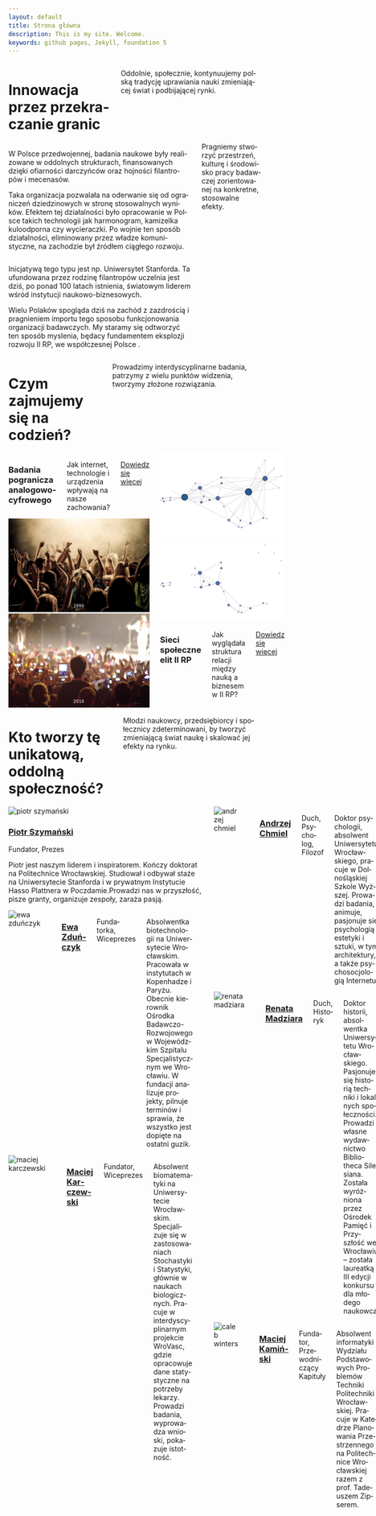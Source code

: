 ```yaml
---
layout: default
title: Strona główna
description: This is my site. Welcome.
keywords: github pages, Jekyll, foundation 5
---
```



<div id="innovating">
	<!--- https://www.flickr.com/photos/gsfc/4398656115 -->
	<div class="row large-collapse valign-middle" >
		<div class="small-11 large-12 columns" >
			<h1>Inno­wa­cja przez prze­kra­cza­nie granic</h1>
			<p>Oddol­nie, spo­łecz­nie, kon­ty­nu­ujemy pol­ską tra­dy­cję upra­wia­nia nauki zmie­nia­ją­cej świat i pod­bi­ja­ją­cej rynki.</p>
		</div>
	</div>
</div>
<div class="columns small-10 small-centered large-10 large-centered">
	<div class="row showcase">
		<div class="text-justify large-6 column">
			<p>W Pol­sce przed­wo­jen­nej, bada­nia naukowe były reali­zo­wane w oddol­nych struk­tu­rach, finan­so­wa­nych dzięki ofiar­no­ści dar­czyń­ców oraz hoj­no­ści filan­tro­pów i mecenasów.</p>
			<p>Taka orga­ni­za­cja pozwa­lała na ode­rwa­nie się od ogra­ni­czeń dzie­dzi­no­wych w stronę sto­so­wal­nych wyni­ków. Efek­tem tej dzia­łal­no­ści było opra­co­wa­nie w Pol­sce takich tech­no­lo­gii jak har­mo­no­gram, kami­zelka kulo­od­porna czy wycieraczki. Po woj­nie ten spo­sób dzia­łal­no­ści, eli­mi­no­wany przez wła­dze komu­ni­styczne, na zacho­dzie był źró­dłem cią­głego roz­woju.</p>
		</div>
		<div class="text-justify large-6 column">
			<p> Ini­cja­tywą tego typu jest np. Uni­wer­sy­tet Stanforda. Ta ufun­do­wana przez rodzinę filan­tro­pów uczel­nia jest dziś, po ponad 100 latach ist­nie­nia, świa­to­wym lide­rem wśród insty­tu­cji naukowo-biznesowych.</p>
			<p>Wielu Polaków spogląda dziś na zachód z zazdrością i pragnieniem importu tego sposobu funkcjonowania organizacji badawczych. My staramy się odtworzyć ten sposób mysle­nia, będacy fun­da­men­tem eks­plo­zji roz­woju II RP, we współczesnej Polsce .</p>
		</div>
	</div>
	<div class="row showcase">
		<div class="large-6 large-centered column panel alert text-center">
		Pra­gniemy stwo­rzyć prze­strzeń, kul­turę i śro­do­wi­sko pracy badaw­czej zorien­to­wa­nej na kon­kretne, sto­so­walne efekty.
		</div>
	</div>
</div>

<div id="projects">
	<!--- https://www.flickr.com/photos/gsfc/4398656115 -->
	<div class="row large-collapse valign-middle" >
		<div class="small-11 large-12 columns" >
			<h1>Czym zajmujemy się na codzień?</h1>
			<p>Prowadzimy interdyscyplinarne badania, patrzymy z wielu punktów widzenia, tworzymy złożone rozwiązania.</p>
		</div>
	</div>
</div>
<div class="columns small-10 small-centered large-10 large-centered">
	<div class="row valign-middle showcase">
		<div class="small-11 large-7 columns">
			<h3 class="recent-lesson-title">Badania pogranicza analogowo-cyfrowego</h3>
			<p>Jak internet, technologie i urządzenia wpływają na nasze zachowania?</p>
			<p><a class="button left" href="/university/lessons/65" title="ZURB.com">Dowiedz się więcej</a></p>
		</div>
		<div class="show-for-large-up large-5 columns">
			<div class="animation" style="height: 80%">
				<img alt="Pogranicze analogowo-cyfrowe" class="first" src="/assets/main/reimagination1.png">
				<img alt="Pogranicze analogowo-cyfrowe" class="second" src="/assets/main/reimagination2.png">
			</div>
		</div>
	</div>
	<div class="row valign-middle showcase">
		<div class="show-for-large-up large-5 columns">
			<div class="animation">
				<img alt="Pogranicze analogowo-cyfrowe" class="first" src="/assets/main/historical_networks.png">
				<img alt="Pogranicze analogowo-cyfrowe" class="second" src="/assets/main/historical_networks2.png">
			</div>
		</div>
		<div class="small-11 small-centered  large-7 columns">
			<h3 class="recent-lesson-title">Sieci społeczne elit II RP</h3>
			<p class="recent-lesson-desc">Jak wyglądała struktura relacji między nauką a biznesem w II RP?</p>
			<p><a class="button left" href="/university/lessons/65" title="ZURB.com">Dowiedz się więcej</a></p>
		</div>
	</div>
</div>

<div id="people">
	<!--- https://www.flickr.com/photos/gsfc/4398656115 -->
	<div class="row large-collapse valign-middle" >
		<div class="small-11 large-12 columns" >
			<h1>Kto two­rzy tę uni­ka­tową, oddolną społeczność?</h1>
			<p>Mło­dzi naukowcy, przed­się­biorcy i spo­łecz­nicy zde­ter­mi­no­wani, by two­rzyć zmie­nia­jącą świat naukę i ska­lo­wać jej efekty na rynku.</p>
		</div>
	</div>
</div>


<div class="columns small-10 small-centered large-10 large-centered">
		<div class="row showcase">
			<div class="large-4 column text-justify zurbian">
				<img alt="piotr szymański" src="/web/20140516203451im_/http://illimites.edu.pl/img/piotr.szymanski.jpg" />
				<p></p>
				<h3><a href="">Piotr Szy­mań­ski</a></h3>
				<p class="job-title">Fun­da­tor, Prezes</p>
				<p class="short-bio">Piotr jest naszym lide­rem i inspi­ra­to­rem. Koń­czy dok­to­rat na Poli­tech­nice Wro­cław­skiej. Stu­dio­wał i odby­wał staże na Uni­wer­sy­te­cie Stan­forda i w pry­wat­nym Insty­tu­cie Hasso Plat­t­nera w Pocz­da­mie.Pro­wa­dzi nas w przy­szłość, pisze granty, orga­ni­zuje zespoły, zaraża pasją.</p>
				<p></p>
			</div>
			<div class="large-4 columns centered-text zurbian">
				<img alt="ewa zduńczyk" src="/web/20140516203451im_/http://illimites.edu.pl/img/ewa.zdunczyk.jpg" />
				<p></p>
				<h3><a href="">Ewa Zduń­czyk</a></h3>
				<p class="job-title">Fun­da­torka, Wiceprezes</p>
				<p class="short-bio">Absol­wentka bio­tech­no­lo­gii na Uni­wer­sy­te­cie Wro­cław­skim. Pracowała w instytutach w Kopen­ha­dze i Paryżu. Obec­nie kie­row­nik Ośrodka Badawczo-Rozwojowego w Woje­wódz­kim Szpi­talu Spe­cja­li­stycz­nym we Wro­cła­wiu. W fundacji ana­li­zuje pro­jekty, pil­nuje ter­mi­nów i spra­wia, że wszystko jest dopięte na ostatni guzik.</p>
				<p></p>
			</div>
			<div class="large-4 columns centered-text zurbian">
				<img alt="maciej karczewski" src="/web/20140516203451im_/http://illimites.edu.pl/img/maciej.karczewski.jpg" />
				<p></p>
				<h3><a href="">Maciej Kar­czew­ski</a></h3>
				<p class="job-title">Fun­da­tor, Wiceprezes</p>
				<p class="short-bio">Absol­went bioma­te­ma­tyki na Uniwer­sy­te­cie Wrocław­skim. Specja­li­zuje się w zasto­so­wa­niach Stocha­styki i Staty­styki, głów­nie w naukach biolo­gicz­nych. Pra­cuje w inter­dy­scy­pli­nar­nym projek­cie Wro­Vasc, gdzie opraco­wuje dane staty­styczne na potrzeby leka­rzy. Pro­wa­dzi bada­nia, wypro­wa­dza wnio­ski, poka­zuje istot­ność.</p>
				<p></p>
			</div>
	</div>
	<div class="row">
		<div class="large-4 columns centered-text zurbian">
			<img alt="andrzej chmiel" src="/web/20140516203451im_/http://illimites.edu.pl/img/andrzej.chmiel.jpg">
			<p></p>
			<h3><a href="">Andrzej Chmiel</a></h3>
			<p class="job-title">Duch, Psy­cho­log, Filozof</p>
			<p class="short-bio">Dok­tor psy­cho­lo­gii, absol­went Uni­wer­sy­tetu Wro­cław­skiego, pra­cuje w Dol­no­ślą­skiej Szkole Wyż­szej. Pro­wa­dzi bada­nia, ani­muje, pasjo­nuje się psy­cho­lo­gią este­tyki i sztuki, w tym archi­tek­tury, a także psy­cho­so­cjo­lo­gią Internetu.</p>
			<p></p>
		</div>
		<div class="large-4 columns centered-text zurbian">
			<img alt="renata madziara" src="/web/20140516203451im_/http://illimites.edu.pl/img/renata.madziara.jpg"><p></p>
			<h3><a href="">Renata Madziara</a></h3>
			<p class="job-title">Duch, Histo­ryk</p>
			<p class="short-bio">Dok­tor histo­rii, absol­wentka Uni­wer­sy­tetu Wro­cław­skiego. Pasjo­nuje się histo­rią tech­niki i lokal­nych spo­łecz­no­ści. Pro­wa­dzi wła­sne wydaw­nic­two Biblio­theca Sile­siana. Została wyróż­niona przez Ośro­dek Pamięć i Przy­szłość we Wro­cła­wiu – została lau­re­atką <span class="caps">III</span> edy­cji kon­kursu dla mło­dego naukowca.</p>
			<p></p>
		</div>
		<div class="large-4 columns centered-text zurbian">
			<img alt="caleb winters" src="/web/20140516203451im_/http://illimites.edu.pl/img/maciej.kaminski.2.jpg"><p></p>
			<h3><a href="">Maciej Kamiń­ski</a></h3>
			<p class="job-title">Fun­da­tor, Prze­wod­ni­czący Kapituły</p>
			<p class="short-bio">Absol­went infor­ma­tyki Wydziału Pod­sta­wo­wych Pro­ble­mów Tech­niki Poli­tech­niki Wro­cław­skiej. Pra­cuje w Kate­drze Pla­no­wa­nia Prze­strzen­nego na Poli­tech­nice Wro­cław­skiej razem z prof. Tade­uszem Zip­se­rem.</p>
			<p></p>
		</div>
	</div>
	<div class="row panel showcase">
		<div class="large-8 large-centered columns text-center">
			<p class="sub-headline home-instructors">Te osoby, to tylko kilku naszych fan­ta­stycz­nych ludzi, któ­rzy dzia­ła­jąc oddol­nie zmie­niają na trwałe obli­cze pol­skiej&nbsp;nauki!</p>
			<p class="button alert">Poznaj wszystkich!</p>
		</div>
	</div>